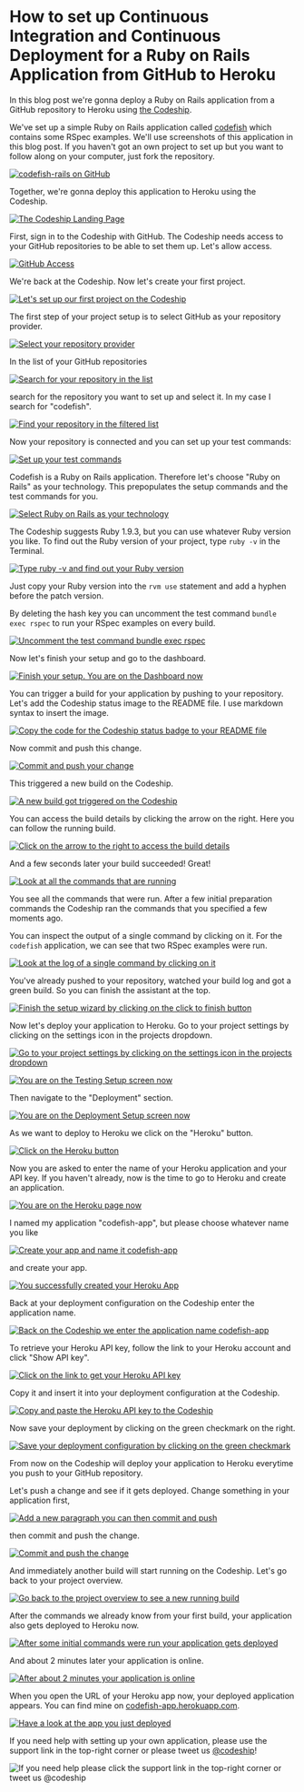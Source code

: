 












How to set up Continuous Integration and Continuous Deployment for a Ruby on Rails Application from GitHub to Heroku
======================

In this blog post we're gonna deploy a Ruby on Rails application from a GitHub repository to Heroku using [the Codeship][codeship].





We've set up a simple Ruby on Rails application called [codefish][codefish-repo] which contains some RSpec examples. We'll use screenshots of this application in this blog post. If you haven't got an own project to set up but you want to follow along on your computer, just fork the repository.

[![codefish-rails on GitHub][screenshot-repository]][screenshot-repository]





Together, we're gonna deploy this application to Heroku using the Codeship.

[![The Codeship Landing Page][screenshot-codefish-landingpage]][screenshot-codefish-landingpage]

First, sign in to the Codeship with GitHub. The Codeship needs access to your GitHub repositories to be able to set them up. Let's allow access.

[![GitHub Access][screenshot-oauth]][screenshot-oauth]

We're back at the Codeship. Now let's create your first project.

[![Let's set up our first project on the Codeship][screenshot-codeship-welcome]][screenshot-codeship-welcome]





The first step of your project setup is to select GitHub as your repository provider.

[![Select your repository provider][screenshot-repo-provider-selection]][screenshot-repo-provider-selection]

In the list of your GitHub repositories

[![Search for your repository in the list][screenshot-repo-selection]][screenshot-repo-selection]

search for the repository you want to set up and select it. In my case I search for "codefish".

[![Find your repository in the filtered list][screenshot-repo-selection-filtered]][screenshot-repo-selection-filtered]

Now your repository is connected and you can set up your test commands:

[![Set up your test commands][screenshot-codeship-technology]][screenshot-codeship-technology]

Codefish is a Ruby on Rails application. Therefore let's choose "Ruby on Rails" as your technology. This prepopulates the setup commands and the test commands for you.

[![Select Ruby on Rails as your technology][screenshot-codeship-technology-selected]][screenshot-codeship-technology-selected]





The Codeship suggests Ruby 1.9.3, but you can use whatever Ruby version you like. To find out the Ruby version of your project, type `ruby -v` in the Terminal.

[![Type ruby -v and find out your Ruby version][screenshot-technology-version]][screenshot-technology-version]

Just copy your Ruby version into the `rvm use` statement and add a hyphen before the patch version.

By deleting the hash key you can uncomment the test command `bundle exec rspec` to run your RSpec examples on every build.

[![Uncomment the test command `bundle exec rspec`][screenshot-test-commands]][screenshot-test-commands]





Now let's finish your setup and go to the dashboard.

[![Finish your setup. You are on the Dashboard now][screenshot-codeship-dasboard]][screenshot-codeship-dasboard]





You can trigger a build for your application by pushing to your repository. Let's add the Codeship status image to the README file. I use markdown syntax to insert the image.

[![Copy the code for the Codeship status badge to your README file][screenshot-codeship-image]][screenshot-codeship-image]

Now commit and push this change.

[![Commit and push your change][screenshot-codeship-push]][screenshot-codeship-push]

This triggered a new build on the Codeship.

[![A new build got triggered on the Codeship][screenshot-first-build-running]][screenshot-first-build-running]

You can access the build details by clicking the arrow on the right. Here you can follow the running build.

[![Click on the arrow to the right to access the build details][screenshot-first-build-running-details]][screenshot-first-build-running-details]

And a few seconds later your build succeeded! Great!

[![Look at all the commands that are running][screenshot-first-build-finished]][screenshot-first-build-finished]

You see all the commands that were run. After a few initial preparation commands the Codeship ran the commands that you specified a few moments ago.





You can inspect the output of a single command by clicking on it. For the `codefish` application, we can see that two RSpec examples were run.

[![Look at the log of a single command by clicking on it][screenshot-build-log]][screenshot-build-log]





You've already pushed to your repository, watched your build log and got a green build. So you can finish the assistant at the top.

[![Finish the setup wizard by clicking on the click to finish button][screenshot-build-without-road-to-success]][screenshot-build-without-road-to-success]





Now let's deploy your application to Heroku. Go to your project settings by clicking on the settings icon in the projects dropdown.

[![Go to your project settings by clicking on the settings icon in the projects dropdown][screenshot-go-to-project-settings]][screenshot-go-to-project-settings]

[![You are on the Testing Setup screen now][screenshot-project-settings]][screenshot-project-settings]

Then navigate to the "Deployment" section.

[![You are on the Deployment Setup screen now][screenshot-deployment-settings]][screenshot-deployment-settings]

As we want to deploy to Heroku we click on the "Heroku" button.

[![Click on the Heroku button][screenshot-new-deployment]][screenshot-new-deployment]





Now you are asked to enter the name of your Heroku application and your API key. If you haven't already, now is the time to go to Heroku and create an application.

[![You are on the Heroku page now][screenshot-heroku-apps]][screenshot-heroku-apps]

I named my application "codefish-app", but please choose whatever name you like

[![Create your app and name it codefish-app][screenshot-create-heroku-app]][screenshot-create-heroku-app]

and create your app.

[![You successfully created your Heroku App][screenshot-heroku-app-created]][screenshot-heroku-app-created]

Back at your deployment configuration on the Codeship enter the application name.

[![Back on the Codeship we enter the application name codefish-app][screenshot-heroku-deployment-name]][screenshot-heroku-deployment-name]

To retrieve your Heroku API key, follow the link to your Heroku account and click "Show API key".

[![Click on the link to get your Heroku API key][screenshot-show-api-key]][screenshot-show-api-key]

Copy it and insert it into your deployment configuration at the Codeship.





[![Copy and paste the Heroku API key to the Codeship][screenshot-complete-deployment]][screenshot-complete-deployment]

Now save your deployment by clicking on the green checkmark on the right.

[![Save your deployment configuration by clicking on the green checkmark][screenshot-saved-deployment]][screenshot-saved-deployment]

From now on the Codeship will deploy your application to Heroku everytime you push to your GitHub repository.





Let's push a change and see if it gets deployed. Change something in your application first,

[![Add a new paragraph you can then commit and push][screenshot-added-paragraph]][screenshot-added-paragraph]

then commit and push the change.

[![Commit and push the change][screenshot-commit-and-push-paragraph]][screenshot-commit-and-push-paragraph]





And immediately another build will start running on the Codeship. Let's go back to your project overview.

[![Go back to the project overview to see a new running build][screenshot-deploy-build-started]][screenshot-deploy-build-started]

After the commands we already know from your first build, your application also gets deployed to Heroku now.

[![After some initial commands were run your application gets deployed][screenshot-build-deployment]][screenshot-build-deployment]

And about 2 minutes later your application is online.

[![After about 2 minutes your application is online][screenshot-build-deployment-complete]][screenshot-build-deployment-complete]

When you open the URL of your Heroku app now, your deployed application appears. You can find mine on [codefish-app.herokuapp.com][codefish-live].

[![Have a look at the app you just deployed][screenshot-deployed-application]][screenshot-deployed-application]

If you need help with setting up your own application, please use the support link in the top-right corner or please tweet us [@codeship][codeship-twitter]!

![If you need help please click the support link in the top-right corner or tweet us @codeship][screenshot-build-deployment-complete]



 [codeship]: https://www.codeship.io/
 [codeship-twitter]: http://www.twitter.com/codeship
 
 [codefish-repo]: https://github.com/codeship-tutorials/codefish-rails
 
 
 [codefish-live]: http://codefish-app.herokuapp.com
 
 [screenshot-repository]: ../screenshots/github/codefish-rails/repository.png
 [screenshot-codefish-landingpage]: ../screenshots/codeship-landingpage.png
 [screenshot-oauth]: ../screenshots/github/oauth.png
 [screenshot-codeship-welcome]: ../screenshots/codeship-welcome.png
 [screenshot-repo-provider-selection]: ../screenshots/github/repo-provider-selection.png
 [screenshot-repo-selection]: ../screenshots/repo-selection.png
 [screenshot-repo-selection-filtered]: ../screenshots/rails/codefish-rails-selection-filtered.png
 [screenshot-codeship-technology]: ../screenshots/codeship-technology.png
 [screenshot-codeship-technology-selected]: ../screenshots/rails/codeship-technology.png
 [screenshot-technology-version]: ../screenshots/rails/technology-version.png
 [screenshot-test-commands]: ../screenshots/rails/test-commands.png
 [screenshot-codeship-dasboard]: ../screenshots/github/codefish-rails/codeship-dashboard.png
 [screenshot-codeship-image]: ../screenshots/rails/codeship-image.png
 [screenshot-codeship-push]: ../screenshots/github/codefish-rails/push.png
 [screenshot-first-build-running]: ../screenshots/rails/first-build-running.png
 [screenshot-first-build-running-details]: ../screenshots/github/codefish-rails/first-build-running-details.png
 [screenshot-first-build-finished]: ../screenshots/github/codefish-rails/first-build-finished.png
 [screenshot-build-log]: ../screenshots/github/codefish-rails/build-log.png
 [screenshot-build-without-road-to-success]: ../screenshots/github/codefish-rails/build-without-road-to-success.png
 [screenshot-go-to-project-settings]: ../screenshots/github/codefish-rails/go-to-project-settings.png
 [screenshot-project-settings]: ../screenshots/rails/project-settings.png
 [screenshot-deployment-settings]: ../screenshots/rails/deployment-settings.png
 [screenshot-new-deployment]: ../screenshots/rails/heroku/new-deployment.png
 [screenshot-heroku-apps]: ../screenshots/heroku/heroku-apps.png
 [screenshot-create-heroku-app]: ../screenshots/heroku/create-heroku-app.png
 [screenshot-heroku-app-created]: ../screenshots/heroku/heroku-app-created.png
 [screenshot-heroku-deployment-name]: ../screenshots/rails/heroku/heroku-deployment-name.png
 [screenshot-show-api-key]: ../screenshots/heroku/show-api-key.png
 [screenshot-complete-deployment]: ../screenshots/rails/heroku/complete-deployment.png
 [screenshot-saved-deployment]: ../screenshots/rails/heroku/saved-deployment.png
 [screenshot-added-paragraph]: ../screenshots/rails/added-paragraph.png
 [screenshot-commit-and-push-paragraph]: ../screenshots/github/rails/commit-and-push-paragraph.png
 [screenshot-deploy-build-started]: ../screenshots/rails/heroku/deploy-build-started.png
 [screenshot-build-deployment]: ../screenshots/rails/heroku/build-deployment.png
 [screenshot-build-deployment-complete]: ../screenshots/rails/heroku/build-deployment-complete.png
 [screenshot-deployed-application]: ../screenshots/rails/heroku/deployed-application.png
 [screenshot-select-post-hook]: ../screenshots/github/rails/select-post-hook.png
 [screenshot-paste-hook-url]: ../screenshots/github/rails/paste-hook-url.png
 [screenshot-hook-added]: ../screenshots/github/rails/hook-added.png
 [screenshot-deployment-username]: ../screenshots/rails/heroku/username.png
 [screenshot-create-deployment-token]: ../screenshots/rails/heroku/create-token.png
 [screenshot-add-deployment-config]: ../screenshots/heroku/add-config.png
 [screenshot-commit-and-push-deployment-config]: ../screenshots/github/rails/commit-and-push-deployment-config.png
 [screenshot-dotcloud-api-key]: ../screenshots/heroku/api-key.png
 [screenshot-dotcloud-deployment-api-key]: ../screenshots/rails/heroku/deployment-api-key.png
 [screenshot-dotcloud-yml]: ../screenshots/rails/heroku/dotcloud-yml.png
 [screenshot-dotcloud-wsgi-py]: ../screenshots/rails/heroku/wsgi-py.png
 [screenshot-deployment-documentation-page]: ../screenshots/rails/heroku/documentation-page.png
 [screenshot-empty-deployment]: ../screenshots/rails/heroku/empty-deployment.png
 [screenshot-deployment-home-page]: ../screenshots/heroku/home-page.png
 [screenshot-new-deployment-app]: ../screenshots/rails/heroku/new-deployment-app.png
 [screenshot-deployment-oauth]: ../screenshots/heroku/oauth.png

